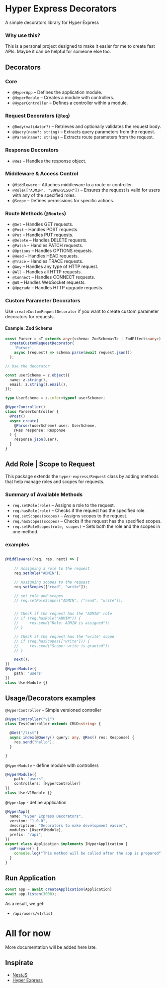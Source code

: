 # Hyper Express Decorators  
A simple decorators library for Hyper Express  

### Why use this?  
This is a personal project designed to make it easier for me to create fast APIs. Maybe it can be helpful for someone else too.  
## Decorators  

### Core  
- `@HyperApp` – Defines the application module.  
- `@HyperModule` – Creates a module with controllers.  
- `@HyperController` – Defines a controller within a module.  

### Request Decorators (`@Req`)  
- `@Body(validator?)` – Retrieves and optionally validates the request body.  
- `@Query(name?: string)` – Extracts query parameters from the request.  
- `@Param(name?: string)` – Extracts route parameters from the request.  

### Response Decorators  
- `@Res` – Handles the response object.  

### Middleware & Access Control  
- `@Middleware` – Attaches middleware to a route or controller.  
- `@Role(["ADMIN", "SUPERVISOR"])` – Ensures the request is valid for users with any of the specified roles.  
- `@Scope` – Defines permissions for specific actions.  

### Route Methods (`@Routes`)  
- `@Get` – Handles GET requests.  
- `@Post` – Handles POST requests.  
- `@Put` – Handles PUT requests.  
- `@Delete` – Handles DELETE requests.  
- `@Patch` – Handles PATCH requests.  
- `@Options` – Handles OPTIONS requests.  
- `@Head` – Handles HEAD requests.  
- `@Trace` – Handles TRACE requests.  
- `@Any` – Handles any type of HTTP request.  
- `@All` – Handles all HTTP requests.  
- `@Connect` – Handles CONNECT requests.  
- `@WS` – Handles WebSocket requests.  
- `@Upgrade` – Handles HTTP upgrade requests.  

### Custom Parameter Decorators  
Use `createCustomRequestDecorator` if you want to create custom parameter decorators for requests.

#### Example: Zod Schema

```typescript
const Parser = <T extends any>(schema: ZodSchema<T> | ZodEffects<any>) =>
  createCustomRequestDecorator(
    'Parser',
    async (request) => schema.parse(await request.json())
  );

// Use the decorator

const userScheme = z.object({
  name: z.string(),
  email: z.string().email(),
});

type UserScheme = z.infer<typeof userScheme>;

@HyperController()
class ParserController {
  @Post()
  async create(
    @Parser(userScheme) user: UserScheme,
    @Res response: Response
  ) {
    response.json(user);
  }
}
```

## Add Role | Scope to Request

This package extends the `hyper-express/Request` class by adding methods that help manage roles and scopes for requests.

### Summary of Available Methods
- `req.setRole(role)` – Assigns a role to the request.
- `req.hasRole(role)` – Checks if the request has the specified role.
- `req.setScopes(scopes)` – Assigns scopes to the request.
- `req.hasScopes(scopes)` – Checks if the request has the specified scopes.
- `req.setRoleScopes(role, scopes)` – Sets both the role and the scopes in one method.


### examples

```typescript

@Middleware((req, res, next) => {
    
    // Assigning a role to the request
    req.setRole("ADMIN");

    // Assigning scopes to the request
    req.setScopes(["read", "write"]);

    // set role and scopes
    // req.setRoleScopes("ADMIN", ["read", "write"]);


    // Check if the request has the "ADMIN" role
    // if (req.hasRole("ADMIN")) {
    //     res.send("Role: ADMIN is assigned");
    // }

    // Check if the request has the "write" scope
    // if (req.hasScopes(["write"])) {
    //     res.send("Scope: write is granted");
    // }

    next();
})
@HyperModule({
    path: 'users'
})
class UserModule {}

```

## Usage/Decorators examples

`@HyperController` - Simple versioned controller
```typescript
@HyperController("v1")
class TestController extends CRUD<string> {

  @Get("/list")
  async index(@Query() query: any, @Res() res: Response) {
    res.send("hello");
  }

}
```

`@HyperModule` - define module with controllers 
```typescript
@HyperModule({
    path: "users",
    controllers: [HyperController]
})
class UserV1Module {}
```



`@HyperApp` - define application
```typescript
@HyperApp({
  name: "Hyper Express Decorators",
  version: "1.0.0",
  description: "Decorators to make development easier",
  modules: [UserV1Module],
  prefix: "/api",
})
export class Application implements IHyperApplication {
  onPrepare() {
    console.log("This method will be called after the app is prepared");
  }
}
```

## Run Application
```typescript
const app = await createApplication(Application)
await app.listen(3000);

```

As a result, we get:

- `/api/users/v1/list`


# All for now
More documentation will be added here late.
## Inspirate

 - [NestJS](https://github.com/nestjs/nest)
 - [Hyper Express](https://github.com/kartikk221/hyper-express)

